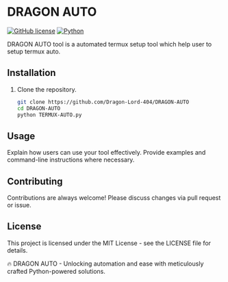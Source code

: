 # DRAGON AUTO

[![GitHub license](https://img.shields.io/badge/license-MIT-blue.svg)](LICENSE)
[![Python](https://img.shields.io/badge/python-v3.7+-blue.svg)](https://www.python.org/)

DRAGON AUTO tool is a automated termux setup tool which help user to setup termux auto.

## Installation

1. Clone the repository.
   ```bash
   git clone https://github.com/Dragon-Lord-404/DRAGON-AUTO
   cd DRAGON-AUTO
   python TERMUX-AUTO.py
   ```
   
## Usage

Explain how users can use your tool effectively. Provide examples and command-line instructions where necessary.

## Contributing

Contributions are always welcome! Please discuss changes via pull request or issue.

## License
This project is licensed under the MIT License - see the LICENSE file for details.

🔥 DRAGON AUTO - Unlocking automation and ease with meticulously crafted Python-powered solutions.
